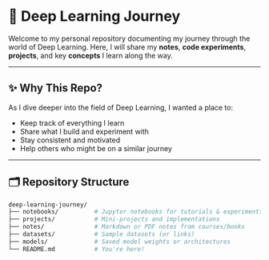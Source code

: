 # 🧠 Deep Learning Journey

Welcome to my personal repository documenting my journey through the world of Deep Learning. Here, I will share my **notes**, **code experiments**, **projects**, and key **concepts** I learn along the way.

---

## ✨ Why This Repo?

As I dive deeper into the field of Deep Learning, I wanted a place to:
- Keep track of everything I learn
- Share what I build and experiment with
- Stay consistent and motivated
- Help others who might be on a similar journey

---

## 🗂️ Repository Structure

```bash
deep-learning-journey/
├── notebooks/          # Jupyter notebooks for tutorials & experiments
├── projects/           # Mini-projects and implementations
├── notes/              # Markdown or PDF notes from courses/books
├── datasets/           # Sample datasets (or links)
├── models/             # Saved model weights or architectures
└── README.md           # You're here!

